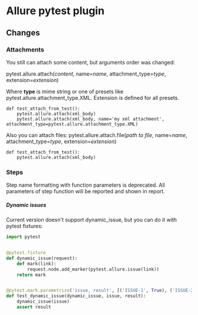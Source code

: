# Allure pytest plugin

## Changes

### Attachments
You still can attach some content, but arguments order was changed:

pytest.allure.attach(*content*, name=*name*,  attachment_type=*type*, extension=*extension*)

Where **type** is mime string or one of presets like pytest.allure.attachment_type.XML. Extension is defined for all presets.

```
def test_attach_from_test():
    pytest.allure.attach(xml_body)
    pytest.allure.attach(xml_body, name='my xml attachment', attachment_type=pytest.allure.attachment_type.XML)

```

Also you can attach files:
pytest.allure.attach.file(*path to file*, name=*name*,  attachment_type=*type*, extension=*extension*)

```
def test_attach_from_test():
    pytest.allure.attach(xml_body)
```

### Steps
Step name formatting with function parameters is deprecated. All parameters of step function will be reported and shown in report.

##### Dynamic issues
Current version doesn't support dynamic_issue, but you can do it with pytest fixtures:
```python
import pytest


@pytest.fixture
def dynamic_issue(request):
    def mark(link):
        request.node.add_marker(pytest.allure.issue(link))
    return mark


@pytest.mark.parametrize('issue, result', [('ISSUE-1', True), ('ISSUE-2', False)])
def test_dynamic_issue(dynamic_issue, issue, result):
    dynamic_issue(issue)
    assert result
```